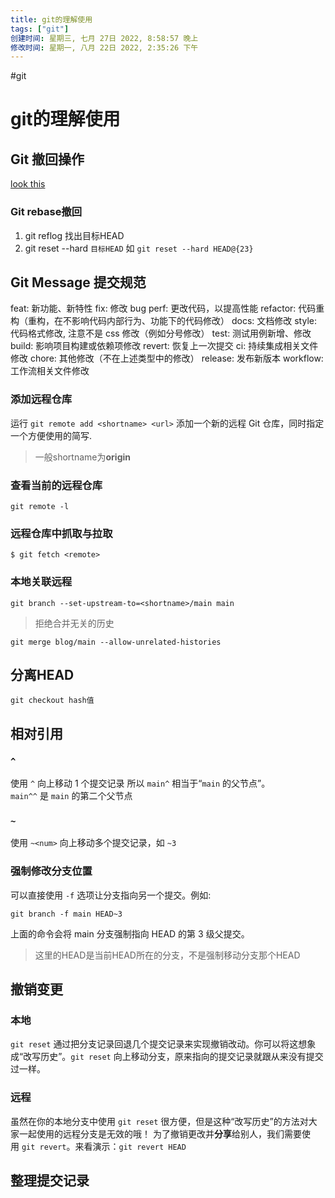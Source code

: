 ```yaml
---
title: git的理解使用
tags: ["git"]
创建时间: 星期三, 七月 27日 2022, 8:58:57 晚上
修改时间: 星期一, 八月 22日 2022, 2:35:26 下午
---
```

#git

# git的理解使用

## Git 撤回操作

[look this](https://ohshitgit.com/zh)


### Git rebase撤回

1. git reflog 找出目标HEAD
2. git reset --hard `目标HEAD` 如 `git reset --hard HEAD@{23}`

## Git Message 提交规范
feat: 新功能、新特性
fix: 修改 bug perf: 更改代码，以提高性能
refactor: 代码重构（重构，在不影响代码内部行为、功能下的代码修改）
docs: 文档修改
style: 代码格式修改, 注意不是 css 修改（例如分号修改）
test: 测试用例新增、修改
build: 影响项目构建或依赖项修改
revert: 恢复上一次提交
ci: 持续集成相关文件修改
chore: 其他修改（不在上述类型中的修改）
release: 发布新版本 workflow: 工作流相关文件修改


### 添加远程仓库

运行 `git remote add <shortname> <url>` 添加一个新的远程 Git 仓库，同时指定一个方便使用的简写.

> 一般shortname为**origin**

### 查看当前的远程仓库

```
git remote -l
```

### 远程仓库中抓取与拉取

```
$ git fetch <remote>
```

### 本地关联远程

```
git branch --set-upstream-to=<shortname>/main main
```

> 拒绝合并无关的历史

```
git merge blog/main --allow-unrelated-histories
```


## 分离HEAD

```shell
git checkout hash值
```


## 相对引用

### `^`

使用 `^` 向上移动 1 个提交记录
所以 `main^` 相当于“`main` 的父节点”。
`main^^` 是 `main` 的第二个父节点

### `~`

使用 `~<num>` 向上移动多个提交记录，如 `~3`

### 强制修改分支位置

可以直接使用 `-f` 选项让分支指向另一个提交。例如:

```shell
git branch -f main HEAD~3
```

上面的命令会将 main 分支强制指向 HEAD 的第 3 级父提交。

> 这里的HEAD是当前HEAD所在的分支，不是强制移动分支那个HEAD


## 撤销变更

### 本地
`git reset` 通过把分支记录回退几个提交记录来实现撤销改动。你可以将这想象成“改写历史”。`git reset` 向上移动分支，原来指向的提交记录就跟从来没有提交过一样。

### 远程
虽然在你的本地分支中使用 `git reset` 很方便，但是这种“改写历史”的方法对大家一起使用的远程分支是无效的哦！
为了撤销更改并**分享**给别人，我们需要使用 `git revert`。来看演示：`git revert HEAD`



## 整理提交记录





